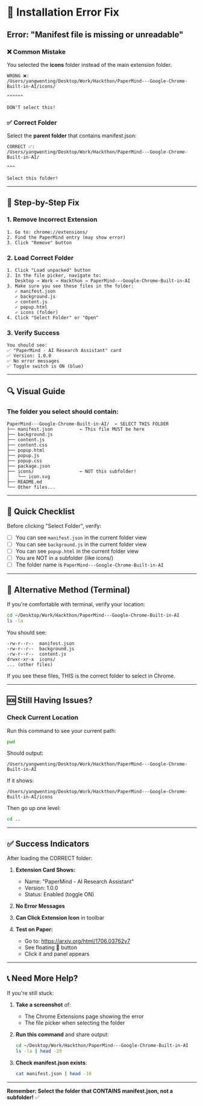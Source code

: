 # 🚨 Installation Error Fix

## Error: "Manifest file is missing or unreadable"

### ❌ Common Mistake
You selected the **icons** folder instead of the main extension folder.

```
WRONG ❌:
/Users/yangwenting/Desktop/Work/Hackthon/PaperMind---Google-Chrome-Built-in-AI/icons/
                                                                              ^^^^^^
                                                                              DON'T select this!
```

### ✅ Correct Folder
Select the **parent folder** that contains manifest.json:

```
CORRECT ✅:
/Users/yangwenting/Desktop/Work/Hackthon/PaperMind---Google-Chrome-Built-in-AI/
                                                                              ^^^
                                                                              Select this folder!
```

---

## 🎯 Step-by-Step Fix

### 1. Remove Incorrect Extension
```
1. Go to: chrome://extensions/
2. Find the PaperMind entry (may show error)
3. Click "Remove" button
```

### 2. Load Correct Folder
```
1. Click "Load unpacked" button
2. In the file picker, navigate to:
   Desktop → Work → Hackthon → PaperMind---Google-Chrome-Built-in-AI
3. Make sure you see these files in the folder:
   ✓ manifest.json
   ✓ background.js
   ✓ content.js
   ✓ popup.html
   ✓ icons (folder)
4. Click "Select Folder" or "Open"
```

### 3. Verify Success
```
You should see:
✅ "PaperMind - AI Research Assistant" card
✅ Version: 1.0.0
✅ No error messages
✅ Toggle switch is ON (blue)
```

---

## 🔍 Visual Guide

### The folder you select should contain:

```
PaperMind---Google-Chrome-Built-in-AI/  ← SELECT THIS FOLDER
├── manifest.json          ← This file MUST be here
├── background.js
├── content.js
├── content.css
├── popup.html
├── popup.js
├── popup.css
├── package.json
├── icons/                 ← NOT this subfolder!
│   └── icon.svg
├── README.md
└── Other files...
```

---

## 📝 Quick Checklist

Before clicking "Select Folder", verify:

- [ ] You can see `manifest.json` in the current folder view
- [ ] You can see `background.js` in the current folder view
- [ ] You can see `popup.html` in the current folder view
- [ ] You are NOT in a subfolder (like icons/)
- [ ] The folder name is `PaperMind---Google-Chrome-Built-in-AI`

---

## 🎯 Alternative Method (Terminal)

If you're comfortable with terminal, verify your location:

```bash
cd ~/Desktop/Work/Hackthon/PaperMind---Google-Chrome-Built-in-AI
ls -la
```

You should see:
```
-rw-r--r--  manifest.json
-rw-r--r--  background.js
-rw-r--r--  content.js
drwxr-xr-x  icons/
... (other files)
```

If you see these files, THIS is the correct folder to select in Chrome.

---

## 🆘 Still Having Issues?

### Check Current Location
Run this command to see your current path:

```bash
pwd
```

Should output:
```
/Users/yangwenting/Desktop/Work/Hackthon/PaperMind---Google-Chrome-Built-in-AI
```

If it shows:
```
/Users/yangwenting/Desktop/Work/Hackthon/PaperMind---Google-Chrome-Built-in-AI/icons
```

Then go up one level:
```bash
cd ..
```

---

## ✅ Success Indicators

After loading the CORRECT folder:

1. **Extension Card Shows:**
   - Name: "PaperMind - AI Research Assistant"
   - Version: 1.0.0
   - Status: Enabled (toggle ON)

2. **No Error Messages**

3. **Can Click Extension Icon** in toolbar

4. **Test on Paper:**
   - Go to: https://arxiv.org/html/1706.03762v7
   - See floating 🧠 button
   - Click it and panel appears

---

## 📞 Need More Help?

If you're still stuck:

1. **Take a screenshot** of:
   - The Chrome Extensions page showing the error
   - The file picker when selecting the folder
   
2. **Run this command** and share output:
   ```bash
   cd ~/Desktop/Work/Hackthon/PaperMind---Google-Chrome-Built-in-AI
   ls -la | head -20
   ```

3. **Check manifest.json exists**:
   ```bash
   cat manifest.json | head -10
   ```

---

**Remember: Select the folder that CONTAINS manifest.json, not a subfolder!** ✅
